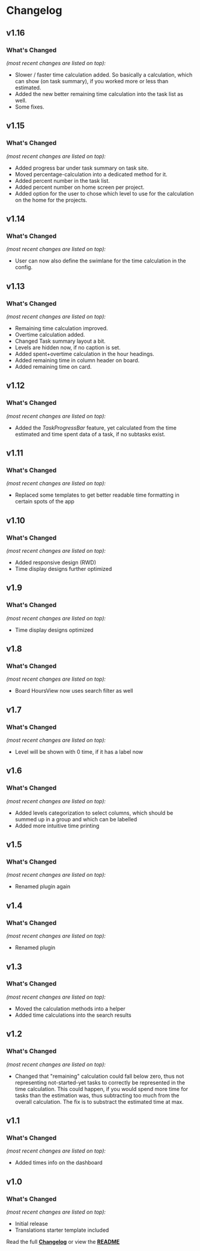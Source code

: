 # Changelog


## v1.16

### What's Changed

_(most recent changes are listed on top):_
- Slower / faster time calculation added. So basically a calculation, which can show (on task summary), if you worked more or less than estimated.
- Added the new better remaining time calculation into the task list as well.
- Some fixes.


## v1.15

### What's Changed

_(most recent changes are listed on top):_
- Added progress bar under task summary on task site.
- Moved percentage-calculation into a dedicated method for it.
- Added percent number in the task list.
- Added percent number on home screen per project.
- Added option for the user to chose which level to use for the calculation on the home for the projects.


## v1.14

### What's Changed

_(most recent changes are listed on top):_
- User can now also define the swimlane for the time calculation in the config.


## v1.13

### What's Changed

_(most recent changes are listed on top):_
- Remaining time calculation improved.
- Overtime calculation added.
- Changed Task summary layout a bit.
- Levels are hidden now, if no caption is set.
- Added spent+overtime calculation in the hour headings.
- Added remaining time in column header on board.
- Added remaining time on card.


## v1.12

### What's Changed

_(most recent changes are listed on top):_
- Added the _TaskProgressBar_ feature, yet calculated from the time estimated and time spent data of a task, if no subtasks exist.


## v1.11

### What's Changed

_(most recent changes are listed on top):_
- Replaced some templates to get better readable time formatting in certain spots of the app


## v1.10

### What's Changed

_(most recent changes are listed on top):_
- Added responsive design (RWD)
- Time display designs further optimized


## v1.9

### What's Changed

_(most recent changes are listed on top):_
- Time display designs optimized


## v1.8

### What's Changed

_(most recent changes are listed on top):_
- Board HoursView now uses search filter as well


## v1.7

### What's Changed

_(most recent changes are listed on top):_
- Level will be shown with 0 time, if it has a label now


## v1.6

### What's Changed

_(most recent changes are listed on top):_
- Added levels categorization to select columns, which should be summed up in a group and which can be labelled
- Added more intuitive time printing


## v1.5

### What's Changed

_(most recent changes are listed on top):_
- Renamed plugin again


## v1.4

### What's Changed

_(most recent changes are listed on top):_
- Renamed plugin


## v1.3

### What's Changed

_(most recent changes are listed on top):_
- Moved the calculation methods into a helper
- Added time calculations into the search results

## v1.2

### What's Changed

_(most recent changes are listed on top):_
- Changed that "remaining" calculation could fall below zero, thus not representing not-started-yet tasks to correctly be represented in the time calculation. This could happen, if you would spend more time for tasks than the estimation was, thus subtracting too much from the overall calculation. The fix is to substract the estimated time at max.


## v1.1

### What's Changed

_(most recent changes are listed on top):_
- Added times info on the dashboard


## v1.0

### What's Changed

_(most recent changes are listed on top):_
- Initial release
- Translations starter template included


Read the full [**Changelog**](../master/changelog.md "See changes") or view the [**README**](../master/README.md "View README")

